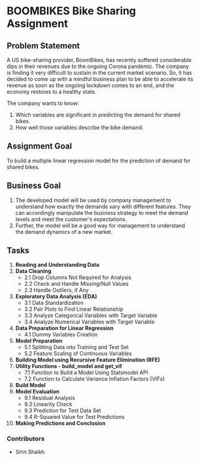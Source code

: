 # BOOMBIKES Bike Sharing Assignment

## Problem Statement

A US bike-sharing provider, BoomBikes, has recently suffered considerable dips in their revenues due to the ongoing Corona pandemic. The company is finding it very difficult to sustain in the current market scenario. So, it has decided to come up with a mindful business plan to be able to accelerate its revenue as soon as the ongoing lockdown comes to an end, and the economy restores to a healthy state.

The company wants to know:
1. Which variables are significant in predicting the demand for shared bikes.
2. How well those variables describe the bike demand.

## Assignment Goal

To build a multiple linear regression model for the prediction of demand for shared bikes.

## Business Goal

1. The developed model will be used by company management to understand how exactly the demands vary with different features. They can accordingly manipulate the business strategy to meet the demand levels and meet the customer's expectations.
2. Further, the model will be a good way for management to understand the demand dynamics of a new market.

## Tasks

1. **Reading and Understanding Data**
2. **Data Cleaning**
   - 2.1 Drop Columns Not Required for Analysis
   - 2.2 Check and Handle Missing/Null Values
   - 2.3 Handle Outliers, if Any
3. **Exploratory Data Analysis (EDA)**
   - 3.1 Data Standardization
   - 3.2 Pair Plots to Find Linear Relationship
   - 3.3 Analyze Categorical Variables with Target Variable
   - 3.4 Analyze Numerical Variables with Target Variable
4. **Data Preparation for Linear Regression**
   - 4.1 Dummy Variables Creation
5. **Model Preparation**
   - 5.1 Splitting Data into Training and Test Set
   - 5.2 Feature Scaling of Continuous Variables
6. **Building Model using Recursive Feature Elimination (RFE)**
7. **Utility Functions - build_model and get_vif**
   - 7.1 Function to Build a Model Using Statsmodel API
   - 7.2 Function to Calculate Variance Inflation Factors (VIFs)
8. **Build Model**
9. **Model Evaluation**
   - 9.1 Residual Analysis
   - 9.2 Linearity Check
   - 9.3 Prediction for Test Data Set
   - 9.4 R-Squared Value for Test Predictions
10. **Making Predictions and Conclusion**

### Contributors
- Sirin Shaikh
